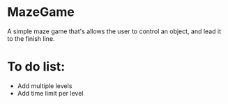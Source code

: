 # MazeGame
A simple maze game that's allows the user to control an object, and lead it to the finish line.

# To do list:
- Add multiple levels
- Add time limit per level
